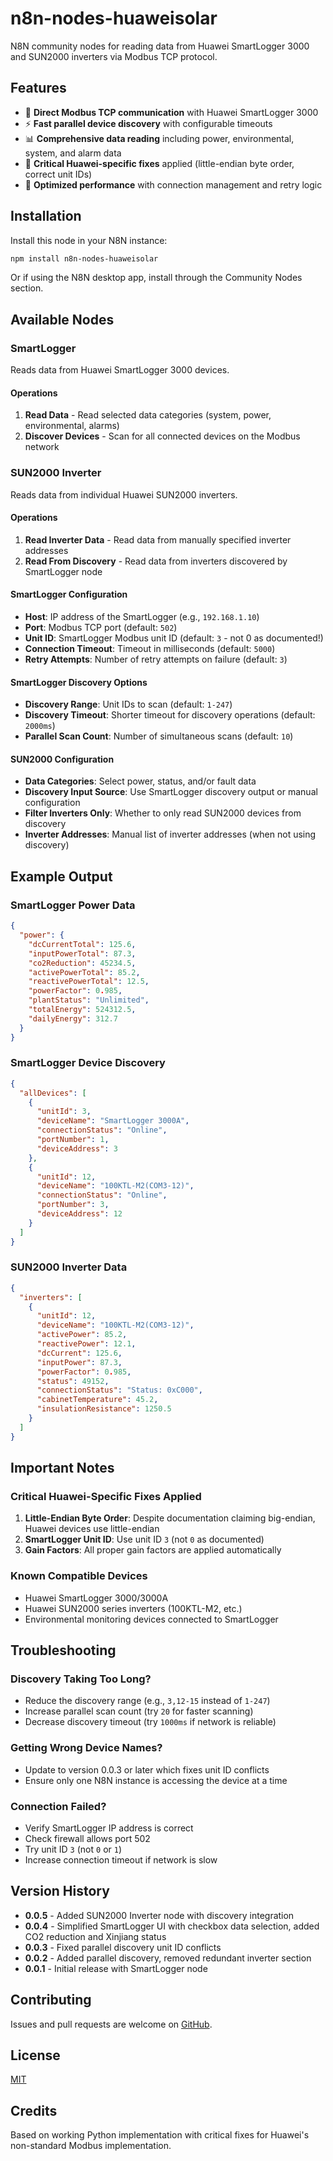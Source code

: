 # n8n-nodes-huaweisolar

N8N community nodes for reading data from Huawei SmartLogger 3000 and SUN2000 inverters via Modbus TCP protocol.

## Features

- 🔌 **Direct Modbus TCP communication** with Huawei SmartLogger 3000
- ⚡ **Fast parallel device discovery** with configurable timeouts
- 📊 **Comprehensive data reading** including power, environmental, system, and alarm data
- 🔧 **Critical Huawei-specific fixes** applied (little-endian byte order, correct unit IDs)
- 🚀 **Optimized performance** with connection management and retry logic

## Installation

Install this node in your N8N instance:

```bash
npm install n8n-nodes-huaweisolar
```

Or if using the N8N desktop app, install through the Community Nodes section.

## Available Nodes

### SmartLogger

Reads data from Huawei SmartLogger 3000 devices.

#### Operations

1. **Read Data** - Read selected data categories (system, power, environmental, alarms)
2. **Discover Devices** - Scan for all connected devices on the Modbus network

### SUN2000 Inverter

Reads data from individual Huawei SUN2000 inverters.

#### Operations

1. **Read Inverter Data** - Read data from manually specified inverter addresses
2. **Read From Discovery** - Read data from inverters discovered by SmartLogger node

#### SmartLogger Configuration

- **Host**: IP address of the SmartLogger (e.g., `192.168.1.10`)
- **Port**: Modbus TCP port (default: `502`)
- **Unit ID**: SmartLogger Modbus unit ID (default: `3` - not 0 as documented!)
- **Connection Timeout**: Timeout in milliseconds (default: `5000`)
- **Retry Attempts**: Number of retry attempts on failure (default: `3`)

#### SmartLogger Discovery Options

- **Discovery Range**: Unit IDs to scan (default: `1-247`)
- **Discovery Timeout**: Shorter timeout for discovery operations (default: `2000ms`)
- **Parallel Scan Count**: Number of simultaneous scans (default: `10`)

#### SUN2000 Configuration

- **Data Categories**: Select power, status, and/or fault data
- **Discovery Input Source**: Use SmartLogger discovery output or manual configuration
- **Filter Inverters Only**: Whether to only read SUN2000 devices from discovery
- **Inverter Addresses**: Manual list of inverter addresses (when not using discovery)

## Example Output

### SmartLogger Power Data
```json
{
  "power": {
    "dcCurrentTotal": 125.6,
    "inputPowerTotal": 87.3,
    "co2Reduction": 45234.5,
    "activePowerTotal": 85.2,
    "reactivePowerTotal": 12.5,
    "powerFactor": 0.985,
    "plantStatus": "Unlimited",
    "totalEnergy": 524312.5,
    "dailyEnergy": 312.7
  }
}
```

### SmartLogger Device Discovery
```json
{
  "allDevices": [
    {
      "unitId": 3,
      "deviceName": "SmartLogger 3000A",
      "connectionStatus": "Online",
      "portNumber": 1,
      "deviceAddress": 3
    },
    {
      "unitId": 12,
      "deviceName": "100KTL-M2(COM3-12)",
      "connectionStatus": "Online",
      "portNumber": 3,
      "deviceAddress": 12
    }
  ]
}
```

### SUN2000 Inverter Data
```json
{
  "inverters": [
    {
      "unitId": 12,
      "deviceName": "100KTL-M2(COM3-12)",
      "activePower": 85.2,
      "reactivePower": 12.1,
      "dcCurrent": 125.6,
      "inputPower": 87.3,
      "powerFactor": 0.985,
      "status": 49152,
      "connectionStatus": "Status: 0xC000",
      "cabinetTemperature": 45.2,
      "insulationResistance": 1250.5
    }
  ]
}
```

## Important Notes

### Critical Huawei-Specific Fixes Applied

1. **Little-Endian Byte Order**: Despite documentation claiming big-endian, Huawei devices use little-endian
2. **SmartLogger Unit ID**: Use unit ID `3` (not `0` as documented)
3. **Gain Factors**: All proper gain factors are applied automatically

### Known Compatible Devices

- Huawei SmartLogger 3000/3000A
- Huawei SUN2000 series inverters (100KTL-M2, etc.)
- Environmental monitoring devices connected to SmartLogger

## Troubleshooting

### Discovery Taking Too Long?
- Reduce the discovery range (e.g., `3,12-15` instead of `1-247`)
- Increase parallel scan count (try `20` for faster scanning)
- Decrease discovery timeout (try `1000ms` if network is reliable)

### Getting Wrong Device Names?
- Update to version 0.0.3 or later which fixes unit ID conflicts
- Ensure only one N8N instance is accessing the device at a time

### Connection Failed?
- Verify SmartLogger IP address is correct
- Check firewall allows port 502
- Try unit ID `3` (not `0` or `1`)
- Increase connection timeout if network is slow

## Version History

- **0.0.5** - Added SUN2000 Inverter node with discovery integration
- **0.0.4** - Simplified SmartLogger UI with checkbox data selection, added CO2 reduction and Xinjiang status
- **0.0.3** - Fixed parallel discovery unit ID conflicts
- **0.0.2** - Added parallel discovery, removed redundant inverter section  
- **0.0.1** - Initial release with SmartLogger node

## Contributing

Issues and pull requests are welcome on [GitHub](https://github.com/Edward-Tollemache/n8n-nodes-huaweisolar).

## License

[MIT](LICENSE.md)

## Credits

Based on working Python implementation with critical fixes for Huawei's non-standard Modbus implementation.